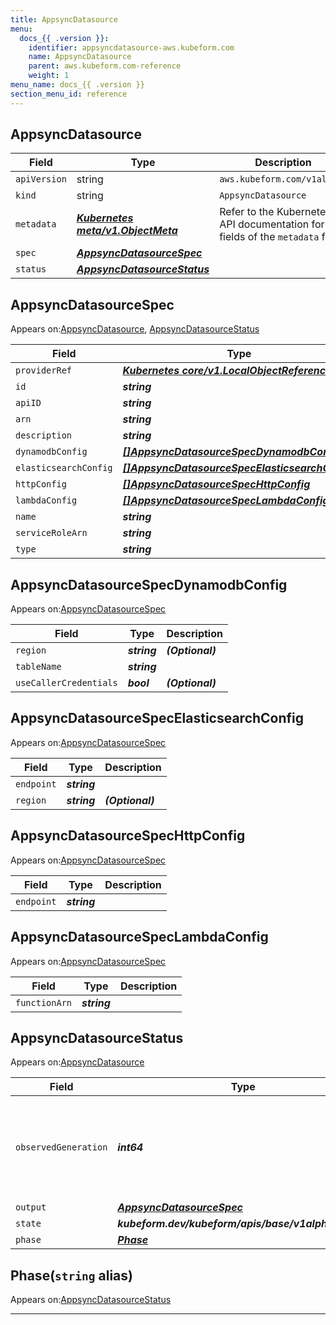 ```yaml
---
title: AppsyncDatasource
menu:
  docs_{{ .version }}:
    identifier: appsyncdatasource-aws.kubeform.com
    name: AppsyncDatasource
    parent: aws.kubeform.com-reference
    weight: 1
menu_name: docs_{{ .version }}
section_menu_id: reference
---
```


## AppsyncDatasource
| Field | Type | Description |
| ------ | ----- | ----------- |
| `apiVersion` | string | `aws.kubeform.com/v1alpha1` |
|    `kind` | string | `AppsyncDatasource` |
| `metadata` | ***[Kubernetes meta/v1.ObjectMeta](https://v1-18.docs.kubernetes.io/docs/reference/generated/kubernetes-api/v1.18/#objectmeta-v1-meta)***|Refer to the Kubernetes API documentation for the fields of the `metadata` field.|
| `spec` | ***[AppsyncDatasourceSpec](#appsyncdatasourcespec)***||
| `status` | ***[AppsyncDatasourceStatus](#appsyncdatasourcestatus)***||
## AppsyncDatasourceSpec

Appears on:[AppsyncDatasource](#appsyncdatasource), [AppsyncDatasourceStatus](#appsyncdatasourcestatus)

| Field | Type | Description |
| ------ | ----- | ----------- |
| `providerRef` | ***[Kubernetes core/v1.LocalObjectReference](https://v1-18.docs.kubernetes.io/docs/reference/generated/kubernetes-api/v1.18/#localobjectreference-v1-core)***||
| `id` | ***string***||
| `apiID` | ***string***||
| `arn` | ***string***| ***(Optional)*** |
| `description` | ***string***| ***(Optional)*** |
| `dynamodbConfig` | ***[[]AppsyncDatasourceSpecDynamodbConfig](#appsyncdatasourcespecdynamodbconfig)***| ***(Optional)*** |
| `elasticsearchConfig` | ***[[]AppsyncDatasourceSpecElasticsearchConfig](#appsyncdatasourcespecelasticsearchconfig)***| ***(Optional)*** |
| `httpConfig` | ***[[]AppsyncDatasourceSpecHttpConfig](#appsyncdatasourcespechttpconfig)***| ***(Optional)*** |
| `lambdaConfig` | ***[[]AppsyncDatasourceSpecLambdaConfig](#appsyncdatasourcespeclambdaconfig)***| ***(Optional)*** |
| `name` | ***string***||
| `serviceRoleArn` | ***string***| ***(Optional)*** |
| `type` | ***string***||
## AppsyncDatasourceSpecDynamodbConfig

Appears on:[AppsyncDatasourceSpec](#appsyncdatasourcespec)

| Field | Type | Description |
| ------ | ----- | ----------- |
| `region` | ***string***| ***(Optional)*** |
| `tableName` | ***string***||
| `useCallerCredentials` | ***bool***| ***(Optional)*** |
## AppsyncDatasourceSpecElasticsearchConfig

Appears on:[AppsyncDatasourceSpec](#appsyncdatasourcespec)

| Field | Type | Description |
| ------ | ----- | ----------- |
| `endpoint` | ***string***||
| `region` | ***string***| ***(Optional)*** |
## AppsyncDatasourceSpecHttpConfig

Appears on:[AppsyncDatasourceSpec](#appsyncdatasourcespec)

| Field | Type | Description |
| ------ | ----- | ----------- |
| `endpoint` | ***string***||
## AppsyncDatasourceSpecLambdaConfig

Appears on:[AppsyncDatasourceSpec](#appsyncdatasourcespec)

| Field | Type | Description |
| ------ | ----- | ----------- |
| `functionArn` | ***string***||
## AppsyncDatasourceStatus

Appears on:[AppsyncDatasource](#appsyncdatasource)

| Field | Type | Description |
| ------ | ----- | ----------- |
| `observedGeneration` | ***int64***| ***(Optional)*** Resource generation, which is updated on mutation by the API Server.|
| `output` | ***[AppsyncDatasourceSpec](#appsyncdatasourcespec)***| ***(Optional)*** |
| `state` | ***kubeform.dev/kubeform/apis/base/v1alpha1.State***| ***(Optional)*** |
| `phase` | ***[Phase](#phase)***| ***(Optional)*** |
## Phase(`string` alias)

Appears on:[AppsyncDatasourceStatus](#appsyncdatasourcestatus)

---
